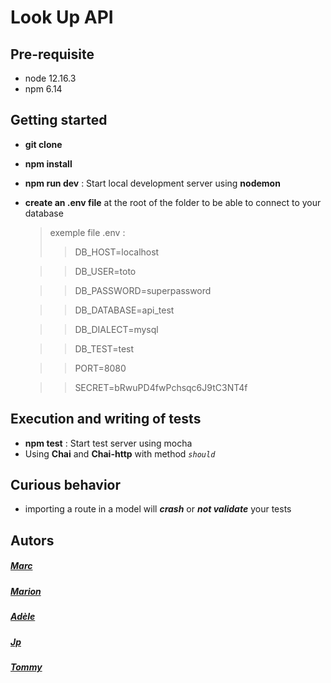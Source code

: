 # Look Up API

## Pre-requisite

- node 12.16.3
- npm 6.14

## Getting started

- **git clone**
- **npm install**
- **npm run dev** : Start local development server using **nodemon**
- **create an .env file** at the root of the folder to be able to connect to your database
  > exemple file .env :
    >> DB_HOST=localhost

    >> DB_USER=toto

    >> DB_PASSWORD=superpassword

    >> DB_DATABASE=api_test

    >> DB_DIALECT=mysql

    >> DB_TEST=test

    >> PORT=8080

    >> SECRET=bRwuPD4fwPchsqc6J9tC3NT4f
    


## Execution and writing of tests

- **npm test** : Start test server using mocha
- Using **Chai** and **Chai-http** with method *`should`*

## Curious behavior

- importing a route in a model will ***crash*** or ***not validate*** your tests

## Autors

##### [Marc](https://github.com/Neo-Ryo)
##### [Marion](https://github.com/Marion-H)
##### [Adèle](https://github.com/Adelebp)
##### [Jp](https://github.com/jpgrindcore007)
##### [Tommy](https://github.com/Tommychinn)

